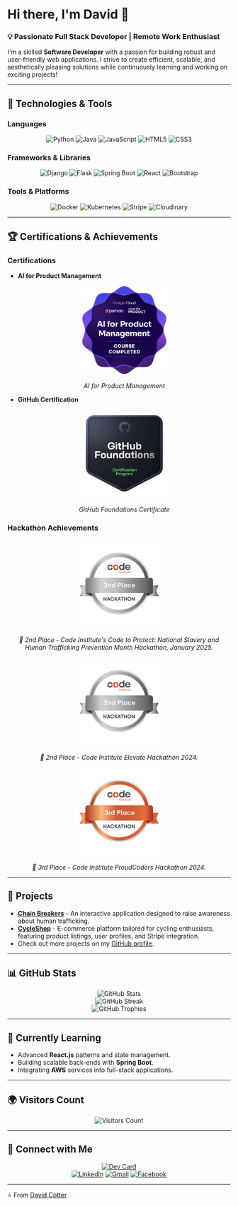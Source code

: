 # Hi there, I'm David 👋

### 💡 Passionate Full Stack Developer | Remote Work Enthusiast
I'm a skilled **Software Developer** with a passion for building robust and user-friendly web applications. I strive to create efficient, scalable, and aesthetically pleasing solutions while continuously learning and working on exciting projects!

---

## 🔧 Technologies & Tools

### **Languages**
<div align="center">
  <img src="https://img.shields.io/badge/Python-3776AB?style=for-the-badge&logo=python&logoColor=white" alt="Python" />
  <img src="https://img.shields.io/badge/Java-ED8B00?style=for-the-badge&logo=openjdk&logoColor=white" alt="Java" />
  <img src="https://img.shields.io/badge/JavaScript-F7DF1E?style=for-the-badge&logo=javascript&logoColor=black" alt="JavaScript" />
  <img src="https://img.shields.io/badge/HTML5-E34F26?style=for-the-badge&logo=html5&logoColor=white" alt="HTML5" />
  <img src="https://img.shields.io/badge/CSS3-1572B6?style=for-the-badge&logo=css3&logoColor=white" alt="CSS3" />
</div>

### **Frameworks & Libraries**
<div align="center">
  <img src="https://img.shields.io/badge/Django-092E20?style=for-the-badge&logo=django&logoColor=white" alt="Django" />
  <img src="https://img.shields.io/badge/Flask-000000?style=for-the-badge&logo=flask&logoColor=white" alt="Flask" />
  <img src="https://img.shields.io/badge/SpringBoot-6DB33F?style=for-the-badge&logo=springboot&logoColor=white" alt="Spring Boot" />
  <img src="https://img.shields.io/badge/React-20232A?style=for-the-badge&logo=react&logoColor=61DAFB" alt="React" />
  <img src="https://img.shields.io/badge/Bootstrap-563D7C?style=for-the-badge&logo=bootstrap&logoColor=white" alt="Bootstrap" />
</div>

### **Tools & Platforms**
<div align="center">
  <img src="https://img.shields.io/badge/Docker-2496ED?style=for-the-badge&logo=docker&logoColor=white" alt="Docker" />
  <img src="https://img.shields.io/badge/Kubernetes-326CE5?style=for-the-badge&logo=kubernetes&logoColor=white" alt="Kubernetes" />
  <img src="https://img.shields.io/badge/Stripe-008CDD?style=for-the-badge&logo=stripe&logoColor=white" alt="Stripe" />
  <img src="https://img.shields.io/badge/Cloudinary-3448C5?style=for-the-badge&logo=cloudinary&logoColor=white" alt="Cloudinary" />
</div>

---

## 🏆 Certifications & Achievements

### **Certifications**
- **AI for Product Management**
  <div align="center">
    <img src="ai-for-product-management.png" alt="AI for Product Management" width="200" height="200" />
    <p><em>AI for Product Management</em></p>
  </div>

- **GitHub Certification**
  <div align="center">
    <img src="github-foundations1.png" alt="GitHub Certification" width="200" height="200" />
    <p><em>GitHub Foundations Certificate</em></p>
  </div>

### **Hackathon Achievements**
<div align="center">
  <!-- Code to Protect Hackathon -->
  <div style="margin: 10px;">
    <img src="2nd-image.png" alt="2nd Place - Code to Protect Hackathon" width="200" height="200" />
    <p><em>🏅 2nd Place - Code Institute's Code to Protect: National Slavery and Human Trafficking Prevention Month Hackathon, January 2025.</em></p>
  </div>

  <!-- Elevate Hackathon -->
  <div style="margin: 10px;">
    <img src="2nd-image.png" alt="2nd Place - Elevate Hackathon" width="200" height="200" />
    <p><em>🏅 2nd Place - Code Institute Elevate Hackathon 2024.</em></p>
  </div>

  <!-- ProudCoders Hackathon -->
  <div style="margin: 10px;">
    <img src="./image.png" alt="3rd Place - ProudCoders Hackathon" width="200" height="200" />
    <p><em>🥉 3rd Place - Code Institute ProudCoders Hackathon 2024.</em></p>
  </div>
</div>

---

## 🚀 Projects

- **[Chain Breakers](https://github.com/trxdave/chain-breaker1)** - An interactive application designed to raise awareness about human trafficking.
- **[CycleShop](https://github.com/trxdave/cycleshop)** - E-commerce platform tailored for cycling enthusiasts, featuring product listings, user profiles, and Stripe integration.
- Check out more projects on my [GitHub profile](https://github.com/trxdave).

---

## 📊 GitHub Stats

<div align="center">
  <img src="https://github-readme-stats.vercel.app/api?username=trxdave&show_icons=true&theme=radical" alt="GitHub Stats" />
  <br />
  <img src="https://streak-stats.demolab.com?user=trxdave&theme=merko&hide_border=true" alt="GitHub Streak" />
  <br />
  <img src="https://github-profile-trophy.vercel.app/?username=trxdave" alt="GitHub Trophies" />
</div>

---

## 🌱 Currently Learning

- Advanced **React.js** patterns and state management.
- Building scalable back-ends with **Spring Boot**.
- Integrating **AWS** services into full-stack applications.

---

## 🌍 Visitors Count

<div align="center">
  <img src="https://visitor-badge.laobi.icu/badge?page_id=trxdave.trxdave" alt="Visitors Count" />
</div>

---

## 📢 Connect with Me

<div align="center">
  <a href="https://app.daily.dev/davidcotter"><img src="https://api.daily.dev/devcards/v2/sJ3Jaz6P2Ak34l7F9TctR.png?type=default&r=ibg" width="356" alt="Dev Card"/></a>
  <br />
  <a href="https://www.linkedin.com/in/david-cotter-junior-software-developer"><img src="https://img.shields.io/badge/LinkedIn-0077B5?style=for-the-badge&logo=linkedin&logoColor=white" alt="LinkedIn" /></a>
  <a href="mailto:davidcotter071@gmail.com"><img src="https://img.shields.io/badge/Gmail-D14836?style=for-the-badge&logo=gmail&logoColor=white" alt="Gmail" /></a>
  <a href="https://facebook.com/TRXDAVE"><img src="https://img.shields.io/badge/Facebook-1877F2?style=for-the-badge&logo=facebook&logoColor=white" alt="Facebook" /></a>
</div>

---

⭐️ From [David Cotter](https://github.com/trxdave)
